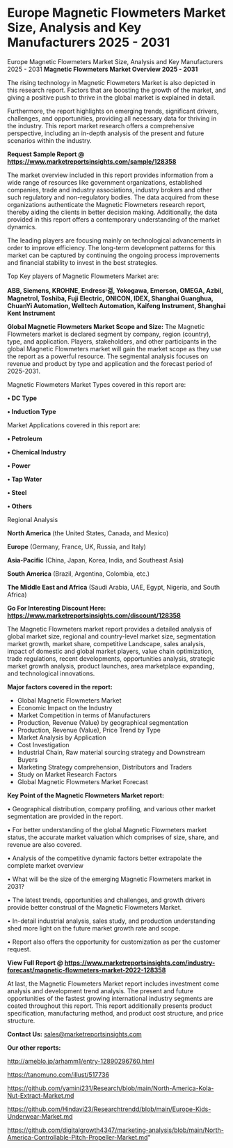 # Europe Magnetic Flowmeters Market Size, Analysis and Key Manufacturers 2025 - 2031
Europe Magnetic Flowmeters Market Size, Analysis and Key Manufacturers 2025 - 2031
<Strong> Magnetic Flowmeters Market Overview 2025 - 2031</strong>

The rising technology in Magnetic Flowmeters Market is also depicted in this research report. Factors that are boosting the growth of the market, and giving a positive push to thrive in the global market is explained in detail.

Furthermore, the report highlights on emerging trends, significant drivers, challenges, and opportunities, providing all necessary data for thriving in the industry. This report market research offers a comprehensive perspective, including an in-depth analysis of the present and future scenarios within the industry.

<strong>Request Sample Report @ <a href=https://www.marketreportsinsights.com/sample/128358>https://www.marketreportsinsights.com/sample/128358</a></strong>

The market overview included in this report provides information from a wide range of resources like government organizations, established companies, trade and industry associations, industry brokers and other such regulatory and non-regulatory bodies. The data acquired from these organizations authenticate the Magnetic Flowmeters research report, thereby aiding the clients in better decision making. Additionally, the data provided in this report offers a contemporary understanding of the market dynamics.

The leading players are focusing mainly on technological advancements in order to improve efficiency. The long-term development patterns for this market can be captured by continuing the ongoing process improvements and financial stability to invest in the best strategies.

Top Key players of Magnetic Flowmeters Market are:

<strong>ABB, Siemens, KROHNE, Endressᶫ걺, Yokogawa, Emerson, OMEGA, Azbil, Magnetrol, Toshiba, Fuji Electric, ONICON, IDEX, Shanghai Guanghua, ChuanYi Automation, Welltech Automation, Kaifeng Instrument, Shanghai Kent Instrument</strong>

<strong><b>Global Magnetic Flowmeters Market Scope and Size:</b></strong>
The Magnetic Flowmeters market is declared segment by company, region (country), type, and application. Players, stakeholders, and other participants in the global Magnetic Flowmeters market will gain the market scope as they use the report as a powerful resource. The segmental analysis focuses on revenue and product by type and application and the forecast period of 2025-2031.

Magnetic Flowmeters Market Types covered in this report are:

<strong>• DC Type

• Induction Type</strong>

Market Applications covered in this report are:

<strong>• Petroleum

• Chemical Industry

• Power

• Tap Water

• Steel

• Others</strong> 

Regional Analysis

<strong>North America</strong> (the United States, Canada, and Mexico)

<strong>Europe</strong> (Germany, France, UK, Russia, and Italy)

<strong>Asia-Pacific</strong> (China, Japan, Korea, India, and Southeast Asia)

<strong>South America</strong> (Brazil, Argentina, Colombia, etc.)

<strong>The Middle East and Africa</strong> (Saudi Arabia, UAE, Egypt, Nigeria, and South Africa)

<strong>Go For Interesting Discount Here: <a href=https://www.marketreportsinsights.com/discount/128358>https://www.marketreportsinsights.com/discount/128358</a></strong>

The Magnetic Flowmeters market report provides a detailed analysis of global market size, regional and country-level market size, segmentation market growth, market share, competitive Landscape, sales analysis, impact of domestic and global market players, value chain optimization, trade regulations, recent developments, opportunities analysis, strategic market growth analysis, product launches, area marketplace expanding, and technological innovations.

<strong><b>Major factors covered in the report:</b></strong>
<ul>
  <li>Global Magnetic Flowmeters Market </li>
  <li>Economic Impact on the Industry</li>
  <li>Market Competition in terms of Manufacturers</li>
  <li>Production, Revenue (Value) by geographical segmentation</li>
  <li>Production, Revenue (Value), Price Trend by Type</li>
  <li>Market Analysis by Application</li>
  <li>Cost Investigation</li>
  <li>Industrial Chain, Raw material sourcing strategy and Downstream Buyers</li>
  <li>Marketing Strategy comprehension, Distributors and Traders</li>
  <li>Study on Market Research Factors</li>
  <li>Global Magnetic Flowmeters Market Forecast</li>
</ul>

<strong><b>Key Point of the Magnetic Flowmeters Market report:</b></strong>

• Geographical distribution, company profiling, and various other market segmentation are provided in the report.

• For better understanding of the global Magnetic Flowmeters market status, the accurate market valuation which comprises of size, share, and revenue are also covered.

• Analysis of the competitive dynamic factors better extrapolate the complete market overview

• What will be the size of the emerging Magnetic Flowmeters market in 2031?

• The latest trends, opportunities and challenges, and growth drivers provide better construal of the Magnetic Flowmeters Market.

• In-detail industrial analysis, sales study, and production understanding shed more light on the future market growth rate and scope.

• Report also offers the opportunity for customization as per the customer request.

<strong><b>View Full Report @ <a href=https://www.marketreportsinsights.com/industry-forecast/magnetic-flowmeters-market-2022-128358>https://www.marketreportsinsights.com/industry-forecast/magnetic-flowmeters-market-2022-128358</a></b></strong>


At last, the Magnetic Flowmeters Market report includes investment come analysis and development trend analysis. The present and future opportunities of the fastest growing international industry segments are coated throughout this report. This report additionally presents product specification, manufacturing method, and product cost structure, and price structure.

<strong>Contact Us:</strong>
sales@marketreportsinsights.com

<strong>Our other reports:</strong>

<a href=http://ameblo.jp/arhamm1/entry-12890296760.html>http://ameblo.jp/arhamm1/entry-12890296760.html</a>

<a href=https://tanomuno.com/illust/517736>https://tanomuno.com/illust/517736</a>

<a href=https://github.com/yamini231/Research/blob/main/North-America-Kola-Nut-Extract-Market.md>https://github.com/yamini231/Research/blob/main/North-America-Kola-Nut-Extract-Market.md</a>

<a href=https://github.com/Hindavi23/Researchtrendd/blob/main/Europe-Kids-Underwear-Market.md>https://github.com/Hindavi23/Researchtrendd/blob/main/Europe-Kids-Underwear-Market.md</a>

<a href=https://github.com/digitalgrowth4347/marketing-analysis/blob/main/North-America-Controllable-Pitch-Propeller-Market.md>https://github.com/digitalgrowth4347/marketing-analysis/blob/main/North-America-Controllable-Pitch-Propeller-Market.md</a>"
